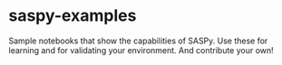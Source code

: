 # saspy-examples
Sample notebooks that show the capabilities of SASPy.  Use these for learning and for validating your environment.  And contribute your own!
